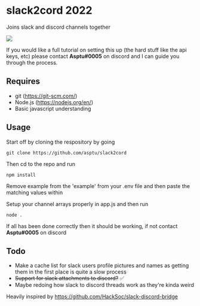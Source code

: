 # slack2cord 2022
 Joins slack and discord channels together

![](https://i.imgur.com/CbFORRc.gif)

If you would like a full tutorial on setting this up (the hard stuff like the api keys, etc) please contact **Asptu#0005** on discord and I can guide you through the process.

## Requires

- git (https://git-scm.com/)
- Node.js (https://nodejs.org/en/)
- Basic javascript understanding 

## Usage

Start off by cloning the respository by going

```
git clone https://github.com/asptu/slack2cord
```

Then cd to the repo and run 

```
npm install
```

Remove example from the 'example' from your .env file and then paste the matching values within

Setup your channel arrays properly in app.js and then run

```
node .
```

If all has been done correctly then it should be working, if not contact **Asptu#0005** on discord

## Todo

- Make a cache list for slack users profile pictures and names as getting them in the first place is quite a slow process
- ~~Support for slack attachments to discord?~~ ✅
- Maybe redoing how slack to discord threads work as they're kinda weird

Heavily inspired by https://github.com/HackSoc/slack-discord-bridge
